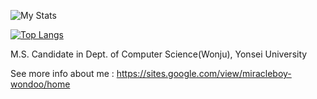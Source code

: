 ![My Stats](https://github-readme-stats.vercel.app/api?username=WondooSeo&count_private=true)

[![Top Langs](https://github-readme-stats.vercel.app/api/top-langs/?username=WondooSeo&layout=compact)](https://github.com/anuraghazra/github-readme-stats)

M.S. Candidate in Dept. of Computer Science(Wonju), Yonsei University

See more info about me : https://sites.google.com/view/miracleboy-wondoo/home

